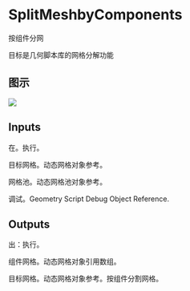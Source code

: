 # SplitMeshbyComponents

按组件分网

目标是几何脚本库的网格分解功能

## 图示

![]($-20221218-19103321.png)

## Inputs

在。执行。

目标网格。动态网格对象参考。

网格池。动态网格池对象参考。

调试。Geometry Script Debug Object Reference.  

## Outputs

出：执行。

组件网格。动态网格对象引用数组。

目标网格。动态网格对象参考。按组件分割网格。
